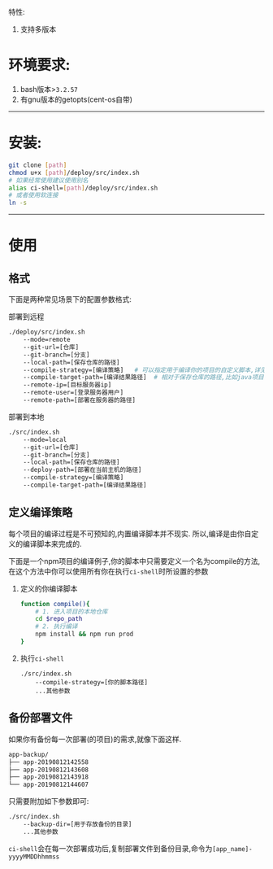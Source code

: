 特性:

1. 支持多版本

# 环境要求:

1. bash版本>`3.2.57`
2. 有gnu版本的getopts(cent-os自带)

---

# 安装:

```bash
git clone [path]
chmod u+x [path]/deploy/src/index.sh
# 如果经常使用建议使用别名
alias ci-shell=[path]/deploy/src/index.sh
# 或者使用软连接
ln -s
```

---

# 使用

## 格式

下面是两种常见场景下的配置参数格式:

部署到远程

```bash
./deploy/src/index.sh
    --mode=remote
    --git-url=[仓库]
    --git-branch=[分支]
    --local-path=[保存仓库的路径]
    --compile-strategy=[编译策略]   # 可以指定用于编译你的项目的自定义脚本,详见下文.
    --compile-target-path=[编译结果路径]  # 相对于保存仓库的路径,比如java项目一般是target(聚合项目输入子模块的路径),前端一般为dist
    --remote-ip=[目标服务器ip] 
    --remote-user=[登录服务器用户] 
    --remote-path=[部署在服务器的路径]
```

部署到本地

```bash
./src/index.sh 
    --mode=local 
    --git-url=[仓库]
    --git-branch=[分支]
    --local-path=[保存仓库的路径]
    --deploy-path=[部署在当前主机的路径]
    --compile-strategy=[编译策略]
    --compile-target-path=[编译结果路径] 

```


## 定义编译策略

每个项目的编译过程是不可预知的,内置编译脚本并不现实. 所以,编译是由你自定义的编译脚本来完成的. 

下面是一个npm项目的编译例子,你的脚本中只需要定义一个名为compile的方法,在这个方法中你可以使用所有你在执行`ci-shell`时所设置的参数

1. 定义的你编译脚本

    ```bash
    function compile(){
        # 1. 进入项目的本地仓库
        cd $repo_path
        # 2. 执行编译
        npm install && npm run prod
    }
    ```

2. 执行`ci-shell`

    ```
    ./src/index.sh 
        --compile-strategy=[你的脚本路径]
        ...其他参数
    ```

## 备份部署文件

如果你有备份每一次部署(的项目)的需求,就像下面这样.

```txt
app-backup/
├── app-20190812142558
├── app-20190812143608
├── app-20190812143918
└── app-20190812144607
```

只需要附加如下参数即可:

```txt
./src/index.sh 
    --backup-dir=[用于存放备份的目录]
    ...其他参数
```

`ci-shell`会在每一次部署成功后,复制部署文件到备份目录,命令为`[app_name]-yyyyMMDDhhmmss`


